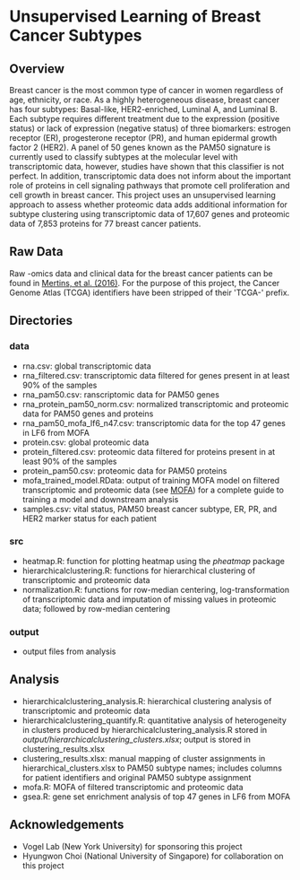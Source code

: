 # Unsupervised Learning of Breast Cancer Subtypes

## Overview
Breast cancer is the most common type of cancer in women regardless of age, ethnicity, or race. As a highly heterogeneous disease, breast cancer has four subtypes: Basal-like, HER2-enriched, Luminal A, and Luminal B. Each subtype requires different treatment due to the expression (positive status) or lack of expression (negative status) of three biomarkers: estrogen receptor (ER), progesterone receptor (PR), and human epidermal growth factor 2 (HER2). A panel of 50 genes known as the PAM50 signature is currently used to classify subtypes at the molecular level with transcriptomic data, however, studies have shown that this classifier is not perfect. In addition, transcriptomic data does not inform about the important role of proteins in cell signaling pathways that promote cell proliferation and cell growth in breast cancer. This project uses an unsupervised learning approach to assess whether proteomic data adds additional information for subtype clustering using transcriptomic data of 17,607 genes and proteomic data of 7,853 proteins for 77 breast cancer patients.

## Raw Data
Raw -omics data and clinical data for the breast cancer patients can be found in [Mertins, et al. (2016)](https://www.ncbi.nlm.nih.gov/pubmed/27251275). For the purpose of this project, the Cancer Genome Atlas (TCGA) identifiers have been stripped of their 'TCGA-' prefix. 

## Directories
### **data**
- rna.csv: global transcriptomic data
- rna_filtered.csv: transcriptomic data filtered for genes present in at least 90% of the samples
- rna_pam50.csv: ranscriptomic data for PAM50 genes
- rna_protein_pam50_norm.csv: normalized transcriptomic and proteomic data for PAM50 genes and proteins
- rna_pam50_mofa_lf6_n47.csv: transcriptomic data for the top 47 genes in LF6 from MOFA 
- protein.csv: global proteomic data
- protein_filtered.csv: proteomic data filtered for proteins present in at least 90% of the samples
- protein_pam50.csv: proteomic data for PAM50 proteins
- mofa_trained_model.RData: output of training MOFA model on filtered transcriptomic and proteomic data (see [MOFA](https://github.com/bioFAM/MOFA)) for a complete guide to training a model and downstream analysis
- samples.csv: vital status, PAM50 breast cancer subtype, ER, PR, and HER2 marker status for each patient
### **src**
- heatmap.R: function for plotting heatmap using the *pheatmap* package
- hierarchicalclustering.R: functions for hierarchical clustering of transcriptomic and proteomic data
- normalization.R: functions for row-median centering, log-transformation of transcriptomic data and imputation of missing values in proteomic data; followed by row-median centering
### **output**
- output files from analysis

## Analysis
- hierarchicalclustering_analysis.R: hierarchical clustering analysis of transcriptomic and proteomic data
- hierarchicalclustering_quantify.R: quantitative analysis of heterogeneity in clusters produced by hierarchicalclustering_analysis.R stored in *output/hierarchicalclustering_clusters.xlsx*; output is stored in clustering_results.xlsx
- clustering_results.xlsx: manual mapping of cluster assignments in hierarchical_clusters.xlsx to PAM50 subtype names; includes columns for patient identifiers and original PAM50 subtype assignment
- mofa.R: MOFA of filtered transcriptomic and proteomic data
- gsea.R: gene set enrichment analysis of top 47 genes in LF6 from MOFA

## Acknowledgements
- Vogel Lab (New York University) for sponsoring this project
- Hyungwon Choi (National University of Singapore) for collaboration on this project
